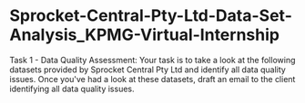 # Sprocket-Central-Pty-Ltd-Data-Set-Analysis_KPMG-Virtual-Internship
Task 1 - Data Quality Assessment:
Your task is to take a look at the following datasets provided by Sprocket Central Pty Ltd and identify all data quality issues. Once you've had a look at these datasets, draft an email to the client identifying all data quality issues. 
